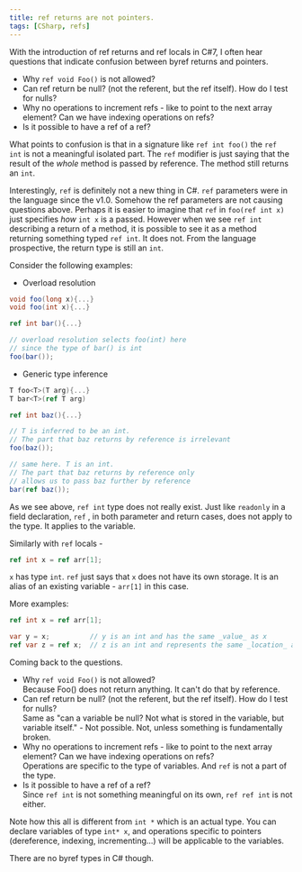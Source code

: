 ```yaml
---
title: ref returns are not pointers.
tags: [CSharp, refs]
---
```

With the introduction of ref returns and ref locals in C#7, I often hear questions that indicate confusion between byref returns and pointers.

* Why ```ref void Foo()``` is not allowed?
* Can ref return be null? (not the referent, but the ref itself). How do I test for nulls?
* Why no operations to increment refs - like to point to the next array element? Can we have indexing operations on refs?  
* Is it possible to have a ref of a ref?

What points to confusion is that in a signature like ```ref int foo()``` the ```ref int``` is not a meaningful isolated part. The ```ref``` modifier is just saying that the result of the _whole_ method is passed by reference. The method still returns an ```int```.

Interestingly, ```ref``` is definitely not a new thing in C#. ```ref``` parameters were in the language since the v1.0. Somehow the ref parameters are not causing questions above. Perhaps it is easier to imagine that ```ref``` in ```foo(ref int x)``` just specifies _how_ ```int x``` is a passed. However when we see ```ref int``` describing a return of a method, it is possible to see it as a method returning something typed ```ref int```. It does not. From the language prospective, the return type is still an ```int```.

Consider the following examples:

- Overload resolution

```cs
void foo(long x){...}
void foo(int x){...}

ref int bar(){...}

// overload resolution selects foo(int) here
// since the type of bar() is int
foo(bar());
```

- Generic type inference

```cs
T foo<T>(T arg){...}
T bar<T>(ref T arg)

ref int baz(){...}

// T is inferred to be an int.
// The part that baz returns by reference is irrelevant
foo(baz());

// same here. T is an int.
// The part that baz returns by reference only
// allows us to pass baz further by reference
bar(ref baz());
```


As we see above, ```ref int``` type does not really exist.
Just like ```readonly``` in a field declaration, ```ref``` , in both parameter and return cases, does not apply to the type. It applies to the variable.

Similarly with ```ref``` locals -

```cs
ref int x = ref arr[1];
```

```x``` has type ```int```. ```ref``` just says that ```x``` does not have its own storage. It is an alias of an existing variable - ```arr[1]``` in this case.

More examples:

```cs
ref int x = ref arr[1];

var y = x;          // y is an int and has the same _value_ as x
ref var z = ref x;  // z is an int and represents the same _location_ as x
```

Coming back to the questions.

* Why ```ref void Foo()``` is not allowed?  
Because Foo() does not return anything. It can't do that by reference.
* Can ref return be null? (not the referent, but the ref itself). How do I test for nulls?  
Same as "can a variable be null? Not what is stored in the variable, but variable itself." - Not possible. Not, unless something is fundamentally broken.
* Why no operations to increment refs - like to point to the next array element? Can we have indexing operations on refs?  
Operations are specific to the type of variables. And ```ref``` is not a part of the type.
* Is it possible to have a ref of a ref?  
Since ```ref int``` is not something meaningful on its own, ```ref ref int``` is not either.  

Note how this all is different from ```int *``` which is an actual type. You can declare variables of type ```int* x```, and operations specific to pointers (dereference, indexing, incrementing...) will be applicable to the variables.

There are no byref types in C# though.

